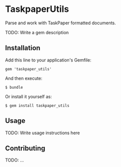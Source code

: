 # TaskpaperUtils
Parse and work with TaskPaper formatted documents.

TODO: Write a gem description

## Installation

Add this line to your application's Gemfile:

    gem 'taskpaper_utils'

And then execute:

    $ bundle

Or install it yourself as:

    $ gem install taskpaper_utils

## Usage

TODO: Write usage instructions here

## Contributing

TODO: ...

